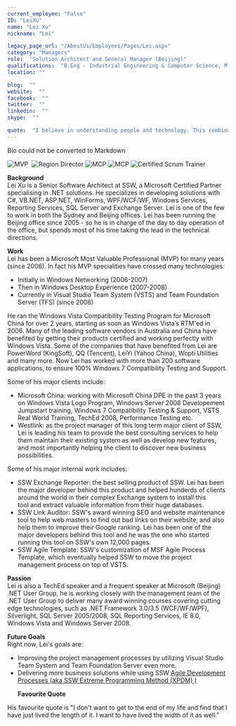 ```yaml
---
current_employee: "False"
ID: "LeiXu"
name: "Lei Xu"
nickname: "Lei"

legacy_page_url: "/AboutUs/Employees/Pages/Lei.aspx"
category: "Managers"
role:  "Solution Architect and General Manager (Beijing)"
qualifications:  "B.Eng - Industrial Engineering & Computer Science, M.Info - Information Science "
location: ""

blog:  ""
website:  ""
facebook:  ""
twitter:  ""
linkedin:  ""
skype:  ""

quote:  "I believe in understanding people and technology. This combination has allowed me to build a great team that has built many great solutions... "
---
```


Bio could not be converted to Markdown 
 
  <div class="certificate">​
    <img border="0" alt="MVP" src="/AboutUs/Employees/PublishingImages/mvp.jpg" style="border&#58;0px solid currentcolor;" />&#160; <img border="0" alt="Region Director" src="/AboutUs/Employees/PublishingImages/regionalDirector.jpg" style="border&#58;0px solid currentcolor;" /> <img border="0" alt="MCP" src="/AboutUs/Employees/PublishingImages/MCP.png" style="border&#58;0px solid currentcolor;" /> <img border="0" alt="MCP" src="/AboutUs/Employees/PublishingImages/csm.png" style="border&#58;0px solid currentcolor;" /> <img border="0" alt="Certified Scrum Trainer" src="/AboutUs/Employees/PublishingImages/scrumtrainer.png" style="border&#58;0px solid currentcolor;" /></div>
<p><strong>Background<br>
</strong>Lei Xu is a Senior Software Architect at SSW, a Microsoft Certified Partner specialising in .NET solutions. He specializes in developing solutions with C#, VB.NET, ASP.NET, WinForms, WPF/WCF/WF, Windows Services, Reporting Services, SQL Server and Exchange Server. Lei is one of the few to work in both the Sydney and Beijing offices. Lei has been running the Beijing office since 2005 - so he is in charge of the day to day operation of the office, but spends most of his time taking the lead in the technical directions.</p>
<p><strong>Work<br>
</strong>Lei has been a Microsoft Most Valuable Professional (MVP) for many years (since 2006). In fact his MVP specialities have crossed many technologies&#58;</p>
<ul>
    <li>Initially in Windows Networking (2006-2007) </li>
    <li>Then in Windows Desktop Experience (2007-2008) </li>
    <li>Currently in Visual Studio Team System (VSTS)&#160;and Team Foundation Server (TFS) (since 2008) </li>
</ul>
<p>He ran the Windows Vista Compatibility Testing Program for Microsoft China for over 2 years, starting as soon as Windows Vista’s&#160;RTM'ed in 2006. Many of the leading software vendors in Australia and China have benefited by getting their products certified and working perfectly with Windows Vista. Some of the companies that have benefited from Lei are PowerWord (KingSoft), QQ (Tencent), LeiYi (Yahoo China), Wopti Utilities and many more. Now Lei has worked with more than 200 software applications, to ensure 100% Windows 7 Compatibility Testing and Support.</p>
<p>Some of his major clients include&#58;</p>
<ul>
    <li>Microsoft China&#58; working with Microsoft China DPE in the past 3 years on Windows Vista Logo Program, Windows Server 2008 Developement Jumpstart training, Windows 7 Compatibility Testing &amp; Support, VSTS Real World Training, TechEd 2008, Performance Testing etc. </li>
    <li>Westlink&#58; as the project manager of this long term major client of SSW, Lei is leading his team to provide the best consulting services to help them maintain their existing system as well as develop new features, and most&#160;importantly helping the client to discover new business possibilities. </li>
</ul>
<p>Some of his major internal work includes&#58;</p>
<ul>
    <li>SSW Exchange Reporter&#58; the best selling product of SSW. Lei has been the major developer behind this product and helped hunderds of clients around the world in their complex Exchange system to install this tool&#160;and extract valuable information from their huge databases. </li>
    <li>SSW Link Auditor&#58; SSW's award winning SEO and website maintenance tool to help web masters to find out bad links on their website, and also help them to improve their Google ranking. Lei has been one of the major developers behind this tool and he was the one who started running this tool on SSW's own 12,000 pages. </li>
    <li>SSW Agile Template&#58; SSW's customization of MSF Agile Process Template, which eventually helped SSW to move the project management process on top of VSTS. </li>
</ul>
<p><strong>Passion</strong><br>
Lei is also a TechEd speaker and a frequent speaker at Microsoft (Beijing) .NET User Group, he is working closely with the management team of the .NET User Group to deliver many award winning courses covering cutting edge technologies, such as .NET Framework 3.0/3.5 (WCF/WF/WPF), Silverlight, SQL Server 2005/2008, SQL Reporting Services, IE 8.0, Windows Vista and Windows Server 2008.</p>
<p><strong>Future Goals<br>
</strong>Right now, Lei's goals are&#58;</p>
<ul>
    <li>Improving the project management processes by utilizing Visual Studio Team System and Team Foundation Server even more. </li>
    <li>Delivering more business solutions while using&#160;SSW <a href="/Standards/Management/RulesToBetterProjectManagement/Pages/Default.aspx">Agile Development Processes (aka SSW Extreme Programming Method (XPDM) )</a> </li>
</ul>
<ul><strong>Favourite Quote</strong></ul>
    <ul></ul>
        <p>His favourite quote is &quot;I don't want to get to the end of my life and find that I have just lived the length of it. I want to have lived the width of it as well.&quot;</p>
